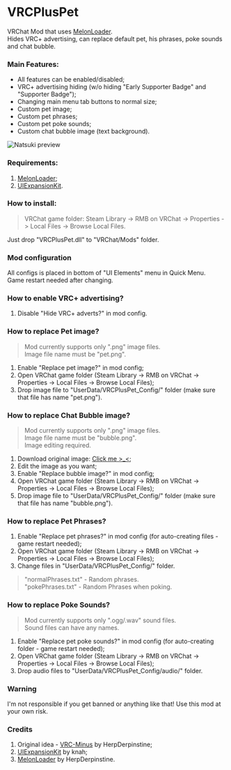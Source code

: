 # VRCPlusPet
VRChat Mod that uses [MelonLoader](https://github.com/HerpDerpinstine/MelonLoader). <br>
Hides VRC+ advertising, can replace default pet, his phrases, poke sounds and chat bubble.

<h3>Main Features:</h3>
 
 * All features can be enabled/disabled;
 * VRC+ advertising hiding (w/o hiding "Early Supporter Badge" and "Supporter Badge");
 * Changing main menu tab buttons to normal size;
 * Custom pet image;
 * Custom pet phrases;
 * Custom pet poke sounds;
 * Custom chat bubble image (text background). <br>

![Natsuki preview](https://i.ibb.co/txdSMpn/2020-12-30-054613.png)

<h3>Requirements:</h3>

 1. [MelonLoader](https://github.com/HerpDerpinstine/MelonLoader/releases);
 2. [UIExpansionKit](https://github.com/knah/VRCMods/releases/download/updates-2020-11-22/UIExpansionKit.dll).

<h3>How to install:</h3>

> VRChat game folder: Steam Library -> RMB on VRChat -> Properties -> Local Files -> Browse Local Files.

Just drop "VRCPlusPet.dll" to "VRChat/Mods" folder.
 
<h3>Mod configuration</h3>

All configs is placed in bottom of "UI Elements" menu in Quick Menu. <br>
Game restart needed after changing.

<h3>How to enable VRC+ advertising?</h3>

 1. Disable "Hide VRC+ adverts?" in mod config.

<h3>How to replace Pet image?</h3>

  > Mod currently supports only ".png" image files. <br>
  > Image file name must be "pet.png". <br>

  1. Enable "Replace pet image?" in mod config;
  2. Open VRChat game folder (Steam Library -> RMB on VRChat -> Properties -> Local Files -> Browse Local Files);
  3. Drop image file to "UserData/VRCPlusPet_Config/" folder (make sure that file has name "pet.png").

<h3>How to replace Chat Bubble image?</h3>

  > Mod currently supports only ".png" image files. <br>
  > Image file name must be "bubble.png". <br>
  > Image editing required. <br>
 
  1. Download original image: [Click me >_<](https://cdn.discordapp.com/attachments/548545237123989505/793646716779364362/ChatBubble_IMG_UI.png);
  2. Edit the image as you want;
  3. Enable "Replace bubble image?" in mod config;
  4. Open VRChat game folder (Steam Library -> RMB on VRChat -> Properties -> Local Files -> Browse Local Files);
  5. Drop image file to "UserData/VRCPlusPet_Config/" folder (make sure that file has name "bubble.png").

<h3>How to replace Pet Phrases?</h3>
  
  1. Enable "Replace pet phrases?" in mod config (for auto-creating files - game restart needed);
  2. Open VRChat game folder (Steam Library -> RMB on VRChat -> Properties -> Local Files -> Browse Local Files);
  3. Change files in "UserData/VRCPlusPet_Config/" folder.

  > "normalPhrases.txt" - Random phrases. <br>
  > "pokePhrases.txt" - Random Phrases when poking.
  
<h3>How to replace Poke Sounds?</h3>

  > Mod currently supports only ".ogg/.wav" sound files. <br>
  > Sound files can have any names. <br>
  
  1. Enable "Replace pet poke sounds?" in mod config (for auto-creating folder - game restart needed);
  2. Open VRChat game folder  (Steam Library -> RMB on VRChat -> Properties -> Local Files -> Browse Local Files);
  3. Drop audio files to "UserData/VRCPlusPet_Config/audio/" folder.
 
<h3>Warning</h3>

  I'm not responsible if you get banned or anything like that! Use this mod at your own risk.
 
<h3>Credits</h3>
 
  1. Original idea - [VRC-Minus](https://github.com/HerpDerpinstine/VRC-Minus) by HerpDerpinstine;
  2. [UIExpansionKit](https://github.com/knah/VRCMods) by knah;
  3. [MelonLoader](https://github.com/HerpDerpinstine/MelonLoader) by HerpDerpinstine.
  
